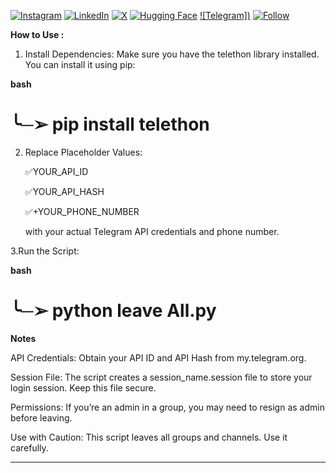 [![Instagram]()](https://instagram.com/aihoma)
[![LinkedIn]()](https://www.linkedin.com/in/aihoma/)
[![X]()](https://x.com/Ai_Homa)
[![Hugging Face]()](https://huggingface.co/AiHoma)
[![Telegram])](https://t.me/Aihoma)
[![Follow]()](https://github.com/AiHoma)

   **How to Use :**

1. Install Dependencies:
   Make sure you have the telethon library installed. You can install it using pip:
                        
**bash**
  
  ╰─➢ pip install telethon
==================================
  
2. Replace Placeholder Values:
   
    ✅YOUR_API_ID
   
    ✅YOUR_API_HASH
   
    ✅+YOUR_PHONE_NUMBER
   
      with your actual Telegram API credentials and phone number.
    
3.Run the Script:
  
**bash**
  
  ╰─➢ python leave All.py
===================================

**Notes**

API Credentials:
Obtain your API ID and API Hash from my.telegram.org.

Session File:
The script creates a session_name.session file to store your login session. Keep this file secure.

Permissions:
If you’re an admin in a group, you may need to resign as admin before leaving.

Use with Caution:
This script leaves all groups and channels. Use it carefully.
__________________________________________
